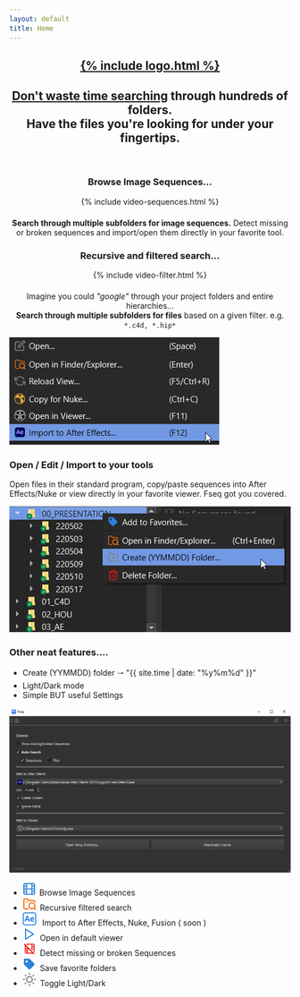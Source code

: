 ```yaml
---
layout: default
title: Home
---
```


<!-- One -->
<section id="one" class="wrapper style2 special">
	<header class="major">
	    <h1><a href="#features" class="scrolly small-shadow">{% include logo.html %}</a></h1>
		<h2><u class="text-orange">Don't waste time searching</u> through hundreds of folders.<br />
		Have the files you're looking for under your fingertips.</h2>
	</header>
</section>

<!-- Two -->
<section id="features" class="wrapper">
	<div class="inner alt">
		<div class="content" style="text-align: center;">
			<h3 class="text-blue-gradient" >Browse Image Sequences...</h3>
			<div class="image small-shadow">{% include video-sequences.html %}</div>
			<p style="margin-top: 1.5em;"><b>Search through multiple subfolders for image sequences.</b> Detect missing or broken sequences and import/open them directly in your favorite tool.</p>
			<h3 class="text-orange-bold">Recursive and filtered search...</h3>
			<div class="image small-shadow">{% include video-filter.html %}</div>
			<p style="margin-top: 1.5em;">Imagine you could <i>"google"</i> through your project folders and entire hierarchies...<br /> <b>Search through multiple subfolders for files</b> based on a given filter. e.g. <code>*.c4d, *.hip*</code></p>
		</div>
		<section class="spotlight">
			<div class="image"><img src="assets/images/fseq-export.png" alt="" /></div>
			<div class="content">
				<h3 class="text-bold"><span class="text-blue-gradient">Open / Edit / Import</span> to your tools</h3>
				<p>Open files in their standard program, <span class="text-bold">copy/paste sequences</span> into After Effects/Nuke or view directly in your favorite viewer.
				<span class="text-orange-bold">Fseq got you covered.</span></p>
			</div>
		</section>
		<section class="spotlight">
			<div class="image"><img src="assets/images/fseq-dated-folder.png" alt="" /></div>
			<div class="content">
				<h3 class="text-bold">Other neat features....</h3>
				<ul>
				<li>Create (YYMMDD) folder 🠒 <span class="text-blue-gradient">"{{ site.time | date: "%y%m%d" }}"</span></li>
				<li>Light/Dark mode</li>
				<li>Simple <span class="text-orange-bold">BUT</span> useful Settings</li>
				</ul>
			</div>
		</section>
		<div class="image small-shadow"><img src="assets/images/fseq-settings.gif" alt="" /></div>
		<section class="special">
			<ul class="icons labeled">
				<li><img style="padding-right:.5em;" src="assets/icons/sequence_active.svg" height="24px"><span class="label">Browse Image Sequences</span></li>
				<li><img style="padding-right:.5em;" src="assets/icons/search_active.svg" height="24px"><span class="label">Recursive filtered search</span></li>
				<li>
				<img style="padding-right:.5em;" src="assets/icons/ae.svg" height="24px">
				<span class="label">Import to After Effects, Nuke, <span class="_50percent">Fusion ( soon )</span></span>
				</li>
				<li><img style="padding-right:.5em;" src="assets/icons/play.svg" height="24px"><span class="label">Open in default viewer</span></li>
				<li><img style="padding-right:.5em;" src="assets/icons/film_broken.svg" height="24px"><span class="label">Detect missing or broken Sequences</span></li>
				<li><img style="padding-right:.5em;" src="assets/icons/fav_active.svg" height="24px"><span class="label">Save favorite folders</span></li>
				<li><img style="padding-right:.5em;" src="assets/icons/light.svg" height="24px"><span class="label">Toggle Light/Dark</span></li>
			</ul>
		</section>
	</div>
</section>